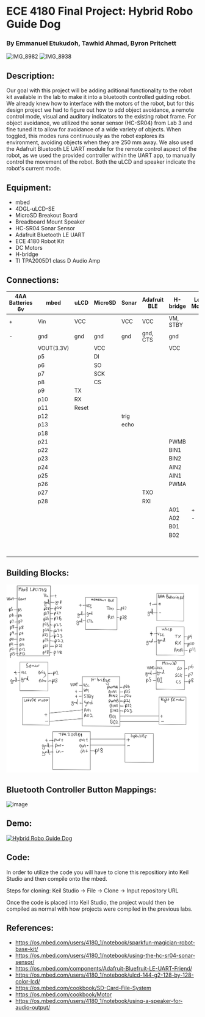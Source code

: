 # ECE 4180 Final Project: Hybrid Robo Guide Dog
### By Emmanuel Etukudoh, Tawhid Ahmad, Byron Pritchett

![IMG_8982](https://github.com/emmanuel-et/mbedHybridRoboGuideDog/assets/115197111/fa5b5ddb-8d1b-4779-aa7a-f83588443e01)
![IMG_8938](https://github.com/emmanuel-et/mbedHybridRoboGuideDog/assets/115197111/06ddfd15-673f-40a2-bbd1-140e76363cd6)

## Description: 
Our goal with this project will be adding aditional functionality to the robot kit available in the lab to make it into a bluetooth controlled guiding robot. We already knew how to interface with the motors of the robot, but for this design project we had to figure out how to add object avoidance, a remote control mode, visual and auditory indicators to the existing robot frame. For object avoidance, we utilized the sonar sensor (HC-SR04) from Lab 3 and fine tuned it to allow for avoidance of a wide variety of objects. When toggled, this modes runs continuously as the robot explores its environment, avoiding objects when they are 250 mm away. We also used the Adafruit Bluetooth LE UART module for the remote control aspect of the robot, as we used the provided controller within the UART app, to manually control the movement of the robot. Both the uLCD and speaker indicate the robot's current mode.

## Equipment:
* mbed
* 4DGL-uLCD-SE
* MicroSD Breakout Board
* Breadboard Mount Speaker
* HC-SR04 Sonar Sensor
* Adafruit Bluetooth LE UART
* ECE 4180 Robot Kit
* DC Motors
* H-bridge
* TI TPA2005D1 class D Audio Amp

## Connections:
| 4AA Batteries 6v | mbed | uLCD | MicroSD | Sonar | Adafruit BLE | H-bridge | Left Motor | Right Motor | TPA2005D1 | Speaker |
| --- | --- | --- | --- | --- | --- | --- | --- | --- | --- | --- |
|+     |Vin     |VCC     |     |VCC     |VCC     |VM, STBY     |     |     |pwr +     |
|-     |gnd     |gnd     |gnd     |gnd     |gnd, CTS     |gnd     |     |     |pwr -, in -     |
|     |VOUT(3.3V)     |     |VCC     |     |     |VCC     |     |     |     |
|     |p5     |     |DI     |     |     |     |     |     |     |
|     |p6     |     |SO     |     |     |     |     |     |     |
|     |p7     |     |SCK     |     |     |     |     |     |     |
|     |p8     |     |CS     |     |     |     |     |     |     |
|     |p9     |TX     |     |     |     |     |     |     |     |
|     |p10     |RX     |     |     |     |     |     |     |     |
|     |p11     |Reset     |     |     |     |     |     |     |     |
|     |p12     |     |     |trig     |     |     |     |     |     |
|     |p13     |     |     |echo     |     |     |     |     |     |
|     |p18     |     |     |     |     |     |     |     |in +     |
|     |p21     |     |     |     |     |PWMB     |     |     |     |
|     |p22     |     |     |     |     |BIN1     |     |     |     |
|     |p23     |     |     |     |     |BIN2     |     |     |     |
|     |p24     |     |     |     |     |AIN2     |     |     |     |
|     |p25     |     |     |     |     |AIN1     |     |     |     |
|     |p26     |     |     |     |     |PWMA     |     |     |     |
|     |p27     |     |     |     |TXO     |     |     |     |     |
|     |p28     |     |     |     |RXI     |     |     |     |     |
|     |     |     |     |     |     |A01     |+     |     |     |
|     |     |     |     |     |     |A02     |-     |     |     |
|     |     |     |     |     |     |B01     |     |+     |     |
|     |     |     |     |     |     |B02     |     |-     |     |
|     |     |     |     |     |     |     |     |     |out +     |+
|     |     |     |     |     |     |     |     |     |out -     |-

## Building Blocks:
![alt text](building_blocks.jpg)

## Bluetooth Controller Button Mappings:
<img width="482" alt="image" src="https://github.com/emmanuel-et/mbedHybridRoboGuideDog/assets/115197111/76860d23-350b-44e5-b7e7-139218079771">


## Demo:
[![Hybrid Robo Guide Dog](https://img.youtube.com/vi/gChOEI6QFl4/0.jpg)](https://www.youtube.com/watch?v=gChOEI6QFl4 "Hybrid Robo Guide Dog")

## Code:
In order to utilize the code you will have to clone this repositiory into Keil Studio and then compile onto the mbed. 

Steps for cloning:
Keil Studio -> File -> Clone -> Input repository URL 

Once the code is placed into Keil Studio, the project would then be compiled as normal with how projects were compiled in the previous labs. 

## References:
* https://os.mbed.com/users/4180_1/notebook/sparkfun-magician-robot-base-kit/
* https://os.mbed.com/users/4180_1/notebook/using-the-hc-sr04-sonar-sensor/
* https://os.mbed.com/components/Adafruit-Bluefruit-LE-UART-Friend/
* https://os.mbed.com/users/4180_1/notebook/ulcd-144-g2-128-by-128-color-lcd/
* https://os.mbed.com/cookbook/SD-Card-File-System
* https://os.mbed.com/cookbook/Motor
* https://os.mbed.com/users/4180_1/notebook/using-a-speaker-for-audio-output/
